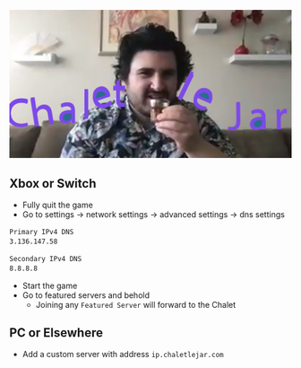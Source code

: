 <div align="center">

![Chalet le Jar](client/public/assets/social.png)

</div>

## Xbox or Switch

- Fully quit the game
- Go to settings -> network settings -> advanced settings -> dns settings

```sh
Primary IPv4 DNS
3.136.147.58
```

```sh
Secondary IPv4 DNS
8.8.8.8
```

- Start the game
- Go to featured servers and behold
  - Joining any `Featured Server` will forward to the Chalet

## PC or Elsewhere

- Add a custom server with address `ip.chaletlejar.com`
